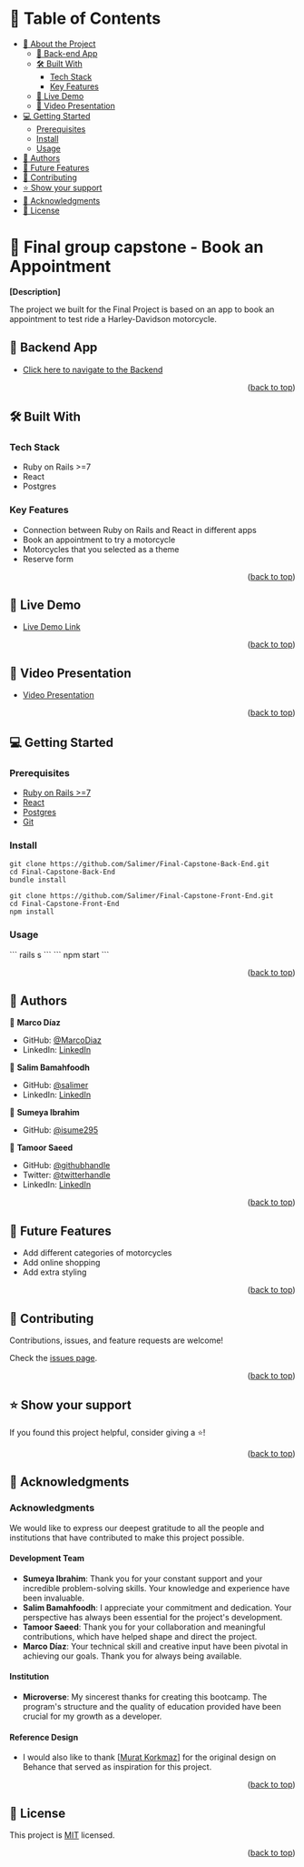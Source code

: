<a name="readme-top"></a>

# 📗 Table of Contents 

- [📖 About the Project](#about-project)
  - [🚀 Back-end App](#back-end)
  - [🛠 Built With](#built-with)
    - [Tech Stack](#tech-stack)
    - [Key Features](#key-features)
  - [🚀 Live Demo](#live-demo)
  - [🔭 Video Presentation](#video)
- [💻 Getting Started](#getting-started)
  - [Prerequisites](#prerequisites)
  - [Install](#install)
  - [Usage](#usage)
- [👥 Authors](#authors)
- [🔭 Future Features](#future-features)
- [🤝 Contributing](#contributing)
- [⭐️ Show your support](#support)
- [🙏 Acknowledgments](#acknowledgements)
- [📝 License](#license)

<!-- PROJECT DESCRIPTION -->

# 📖 Final group capstone - Book an Appointment <a name="about-project"></a>

**[Description]**

The project we built for the Final Project is based on an app to book an appointment to test ride a Harley-Davidson motorcycle. 

## 🚀 Backend App <a name="back-end"></a>
- [Click here to navigate to the Backend ](https://github.com/Salimer/Final-Capstone-Back-End)

<p align="right">(<a href="#readme-top">back to top</a>)</p>

## 🛠 Built With <a name="built-with"></a>

### Tech Stack <a name="tech-stack"></a>

- Ruby on Rails >=7
- React
- Postgres

### Key Features <a name="key-features"></a>

- Connection between Ruby on Rails and React in different apps
- Book an appointment to try a motorcycle
- Motorcycles that you selected as a theme
- Reserve form

<p align="right">(<a href="#readme-top">back to top</a>)</p>

<!-- LIVE DEMO -->

## 🚀 Live Demo <a name="live-demo"></a>

- [Live Demo Link](#) 

<p align="right">(<a href="#readme-top">back to top</a>)</p>

## 🔭 Video Presentation <a name="video"></a>

- [Video Presentation](#)

<p align="right">(<a href="#readme-top">back to top</a>)</p>

<!-- GETTING STARTED -->

## 💻 Getting Started <a name="getting-started"></a>

### Prerequisites

- [Ruby on Rails >=7](https://rubyonrails.org/)
- [React](https://reactjs.org/)
- [Postgres](https://www.postgresql.org/)
- [Git](https://git-scm.com/downloads)

### Install

```
git clone https://github.com/Salimer/Final-Capstone-Back-End.git
cd Final-Capstone-Back-End
bundle install
```
```
git clone https://github.com/Salimer/Final-Capstone-Front-End.git
cd Final-Capstone-Front-End
npm install
```

### Usage

\`\`\`
rails s
\`\`\`
\`\`\`
npm start
\`\`\`

<p align="right">(<a href="#readme-top">back to top</a>)</p>

<!-- AUTHORS -->

## 👥 Authors <a name="authors"></a>

👤 **Marco Díaz**

- GitHub: [@MarcoDiaz](https://github.com/MarcoDiaz2000)
- LinkedIn: [LinkedIn](https://www.linkedin.com/in/marco-diaz-0876a7268/)


👤 **Salim Bamahfoodh**

- GitHub: [@salimer](https://github.com/salimer)
- LinkedIn: [LinkedIn](https://linkedin.com/in/sbamahfoodh)


👤 **Sumeya Ibrahim**

- GitHub: [@isume295](https://github.com/isume295)


👤 **Tamoor Saeed**

- GitHub: [@githubhandle](https://github.com/tamoorsaeed22)
- Twitter: [@twitterhandle](https://www.linkedin.com/in/tamoor-saeed-58912a233/)
- LinkedIn: [LinkedIn](https://www.linkedin.com/in/tamoorsaeed/)

<p align="right">(<a href="#readme-top">back to top</a>)</p>

## 🔭 Future Features <a name="future-features"></a>

- Add different categories of motorcycles
- Add online shopping
- Add extra styling

<p align="right">(<a href="#readme-top">back to top</a>)</p>

<!-- CONTRIBUTING -->

## 🤝 Contributing <a name="contributing"></a>

Contributions, issues, and feature requests are welcome!

Check the [issues page](../../issues/).

<p align="right">(<a href="#readme-top">back to top</a>)</p>

<!-- SUPPORT -->

## ⭐️ Show your support <a name="support"></a>

If you found this project helpful, consider giving a ⭐️!

<p align="right">(<a href="#readme-top">back to top</a>)</p>

<!-- ACKNOWLEDGEMENTS -->

## 🙏 Acknowledgments <a name="acknowledgements"></a>

### Acknowledgments

We would like to express our deepest gratitude to all the people and institutions that have contributed to make this project possible.

#### Development Team
- **Sumeya Ibrahim**: Thank you for your constant support and your incredible problem-solving skills. Your knowledge and experience have been invaluable.
- **Salim Bamahfoodh**: I appreciate your commitment and dedication. Your perspective has always been essential for the project's development.
- **Tamoor Saeed**: Thank you for your collaboration and meaningful contributions, which have helped shape and direct the project.
- **Marco Díaz**: Your technical skill and creative input have been pivotal in achieving our goals. Thank you for always being available.

#### Institution
- **Microverse**: My sincerest thanks for creating this bootcamp. The program's structure and the quality of education provided have been crucial for my growth as a developer.

#### Reference Design
- I would also like to thank [<a href="https://www.behance.net/muratk">Murat Korkmaz</a>] for the original design on Behance that served as inspiration for this project.


<p align="right">(<a href="#readme-top">back to top</a>)</p>

<!-- LICENSE -->

## 📝 License <a name="license"></a>

This project is [MIT](./LICENSE) licensed.

<p align="right">(<a href="#readme-top">back to top</a>)</p>
